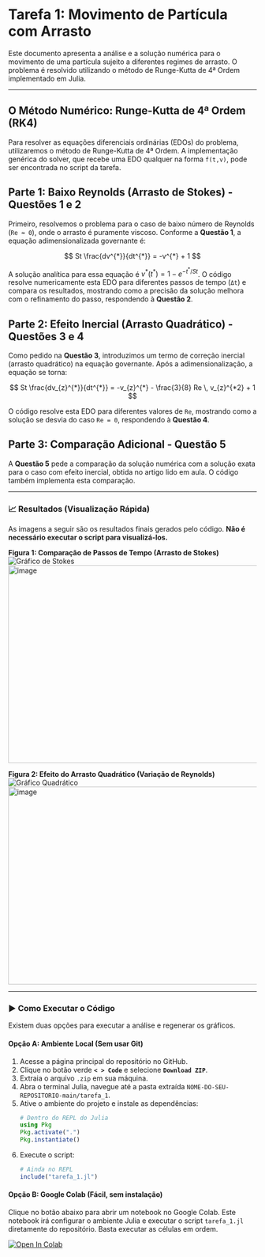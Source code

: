 # Tarefa 1: Movimento de Partícula com Arrasto

Este documento apresenta a análise e a solução numérica para o movimento de uma partícula sujeito a diferentes regimes de arrasto. O problema é resolvido utilizando o método de Runge-Kutta de 4ª Ordem implementado em Julia.

---

## O Método Numérico: Runge-Kutta de 4ª Ordem (RK4)

Para resolver as equações diferenciais ordinárias (EDOs) do problema, utilizaremos o método de Runge-Kutta de 4ª Ordem. A implementação genérica do solver, que recebe uma EDO qualquer na forma `f(t,v)`, pode ser encontrada no script da tarefa.

## Parte 1: Baixo Reynolds (Arrasto de Stokes) - Questões 1 e 2

Primeiro, resolvemos o problema para o caso de baixo número de Reynolds (`Re ≈ 0`), onde o arrasto é puramente viscoso. Conforme a **Questão 1**, a equação adimensionalizada governante é:

$$ St \frac{dv^{*}}{dt^{*}} = -v^{*} + 1 $$

A solução analítica para essa equação é $v^{*}(t^{*}) = 1 - e^{-t^{*}/St}$. O código resolve numericamente esta EDO para diferentes passos de tempo (`Δt`) e compara os resultados, mostrando como a precisão da solução melhora com o refinamento do passo, respondendo à **Questão 2**.

## Parte 2: Efeito Inercial (Arrasto Quadrático) - Questões 3 e 4

Como pedido na **Questão 3**, introduzimos um termo de correção inercial (arrasto quadrático) na equação governante. Após a adimensionalização, a equação se torna:

$$ St \frac{dv_{z}^{*}}{dt^{*}} = -v_{z}^{*} - \frac{3}{8} Re \, v_{z}^{*2} + 1 $$

O código resolve esta EDO para diferentes valores de `Re`, mostrando como a solução se desvia do caso `Re = 0`, respondendo à **Questão 4**.

## Parte 3: Comparação Adicional - Questão 5

A **Questão 5** pede a comparação da solução numérica com a solução exata para o caso com efeito inercial, obtida no artigo lido em aula. O código também implementa esta comparação.

---

### 📈 Resultados (Visualização Rápida)

As imagens a seguir são os resultados finais gerados pelo código. **Não é necessário executar o script para visualizá-los.**

**Figura 1: Comparação de Passos de Tempo (Arrasto de Stokes)**
![Gráfico de Stokes](./grafico_stokes_comparacao_dt.png)
<img width="600" height="400" alt="image" src="https://github.com/user-attachments/assets/1b38515b-ce26-48ff-b99b-eb63b875ab1f" />

**Figura 2: Efeito do Arrasto Quadrático (Variação de Reynolds)**
![Gráfico Quadrático](./grafico_quadratico_comparacao_re.png)
<img width="600" height="400" alt="image" src="https://github.com/user-attachments/assets/7fe74c60-d94e-4800-a90c-010c62136168" />



---

### ▶️ Como Executar o Código

Existem duas opções para executar a análise e regenerar os gráficos.

#### Opção A: Ambiente Local (Sem usar Git)

1.  Acesse a página principal do repositório no GitHub.
2.  Clique no botão verde **`< > Code`** e selecione **`Download ZIP`**.
3.  Extraia o arquivo `.zip` em sua máquina.
4.  Abra o terminal Julia, navegue até a pasta extraída `NOME-DO-SEU-REPOSITORIO-main/tarefa_1`.
5.  Ative o ambiente do projeto e instale as dependências:
    ```julia
    # Dentro do REPL do Julia
    using Pkg
    Pkg.activate(".")
    Pkg.instantiate()
    ```
6.  Execute o script:
    ```julia
    # Ainda no REPL
    include("tarefa_1.jl")
    ```

#### Opção B: Google Colab (Fácil, sem instalação)

Clique no botão abaixo para abrir um notebook no Google Colab. Este notebook irá configurar o ambiente Julia e executar o script `tarefa_1.jl` diretamente do repositório. Basta executar as células em ordem.

[![Open In Colab](https://colab.research.google.com/assets/colab-badge.svg)](https://colab.research.google.com/[github/opdrin09/MNCM/blob/main/Tarefa_1/executar_tarefa_1.ipynb)
